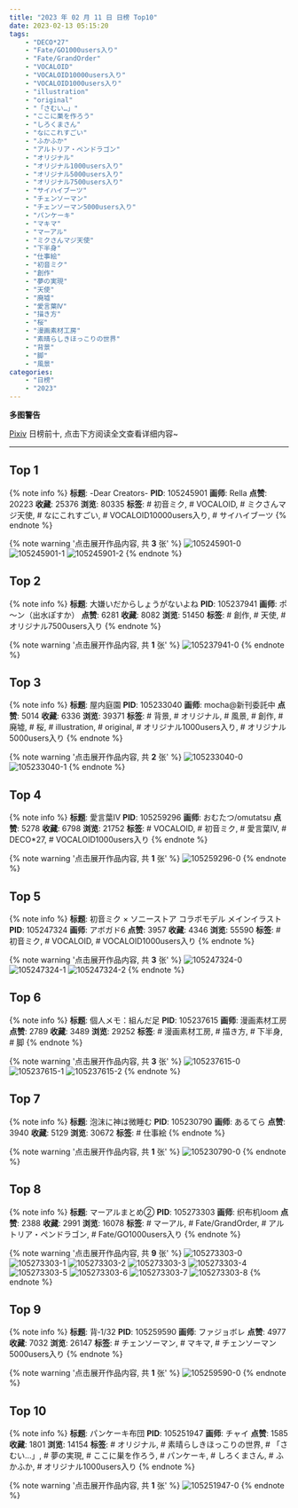 ```yaml
---
title: "2023 年 02 月 11 日 日榜 Top10"
date: 2023-02-13 05:15:20
tags:
    - "DECO*27"
    - "Fate/GO1000users入り"
    - "Fate/GrandOrder"
    - "VOCALOID"
    - "VOCALOID10000users入り"
    - "VOCALOID1000users入り"
    - "illustration"
    - "original"
    - "「さむい…」"
    - "ここに巣を作ろう"
    - "しろくまさん"
    - "なにこれすごい"
    - "ふかふか"
    - "アルトリア・ペンドラゴン"
    - "オリジナル"
    - "オリジナル1000users入り"
    - "オリジナル5000users入り"
    - "オリジナル7500users入り"
    - "サイハイブーツ"
    - "チェンソーマン"
    - "チェンソーマン5000users入り"
    - "パンケーキ"
    - "マキマ"
    - "マーアル"
    - "ミクさんマジ天使"
    - "下半身"
    - "仕事絵"
    - "初音ミク"
    - "創作"
    - "夢の実現"
    - "天使"
    - "廃墟"
    - "愛言葉Ⅳ"
    - "描き方"
    - "桜"
    - "漫画素材工房"
    - "素晴らしきほっこりの世界"
    - "背景"
    - "脚"
    - "風景"
categories:
    - "日榜"
    - "2023"
---
```


<i class="fa fa-triangle-exclamation"></i>**多图警告**<i class="fa fa-triangle-exclamation"></i>

[Pixiv](https://www.pixiv.net/) 日榜前十, 点击下方阅读全文查看详细内容~

<!-- more -->

---

## Top 1

{% note info %}
**标题**: -Dear Creators-
**PID**: 105245901 **画师**: Rella
**点赞**: 20223 **收藏**: 25376 **浏览**: 80335
**标签**: # 初音ミク, # VOCALOID, # ミクさんマジ天使, # なにこれすごい, # VOCALOID10000users入り, # サイハイブーツ
{% endnote %}

{% note warning '点击展开作品内容, 共 **3** 张' %}
![105245901-0](https://i.pixiv.re/img-original/img/2023/02/10/16/39/04/105245901_p0.jpg)
![105245901-1](https://i.pixiv.re/img-original/img/2023/02/10/16/39/04/105245901_p1.jpg)
![105245901-2](https://i.pixiv.re/img-original/img/2023/02/10/16/39/04/105245901_p2.jpg)
{% endnote %}

## Top 2

{% note info %}
**标题**: 大嫌いだからしょうがないよね
**PID**: 105237941 **画师**: ポ～ン（出水ぽすか）
**点赞**: 6281 **收藏**: 8082 **浏览**: 51450
**标签**: # 創作, # 天使, # オリジナル7500users入り
{% endnote %}

{% note warning '点击展开作品内容, 共 **1** 张' %}
![105237941-0](https://i.pixiv.re/img-original/img/2023/02/10/07/30/01/105237941_p0.jpg)
{% endnote %}

## Top 3

{% note info %}
**标题**: 屋内庭園
**PID**: 105233040 **画师**: mocha@新刊委託中
**点赞**: 5014 **收藏**: 6336 **浏览**: 39371
**标签**: # 背景, # オリジナル, # 風景, # 創作, # 廃墟, # 桜, # illustration, # original, # オリジナル1000users入り, # オリジナル5000users入り
{% endnote %}

{% note warning '点击展开作品内容, 共 **2** 张' %}
![105233040-0](https://i.pixiv.re/img-original/img/2023/02/10/01/00/57/105233040_p0.png)
![105233040-1](https://i.pixiv.re/img-original/img/2023/02/10/01/00/57/105233040_p1.png)
{% endnote %}

## Top 4

{% note info %}
**标题**: 愛言葉Ⅳ
**PID**: 105259296 **画师**: おむたつ/omutatsu
**点赞**: 5278 **收藏**: 6798 **浏览**: 21752
**标签**: # VOCALOID, # 初音ミク, # 愛言葉Ⅳ, # DECO*27, # VOCALOID1000users入り
{% endnote %}

{% note warning '点击展开作品内容, 共 **1** 张' %}
![105259296-0](https://i.pixiv.re/img-original/img/2023/02/11/00/00/31/105259296_p0.jpg)
{% endnote %}

## Top 5

{% note info %}
**标题**: 初音ミク × ソニーストア コラボモデル メインイラスト
**PID**: 105247324 **画师**: アボガド6
**点赞**: 3957 **收藏**: 4346 **浏览**: 55590
**标签**: # 初音ミク, # VOCALOID, # VOCALOID1000users入り
{% endnote %}

{% note warning '点击展开作品内容, 共 **3** 张' %}
![105247324-0](https://i.pixiv.re/img-original/img/2023/02/10/17/43/51/105247324_p0.jpg)
![105247324-1](https://i.pixiv.re/img-original/img/2023/02/10/17/43/51/105247324_p1.jpg)
![105247324-2](https://i.pixiv.re/img-original/img/2023/02/10/17/43/51/105247324_p2.jpg)
{% endnote %}

## Top 6

{% note info %}
**标题**: 個人メモ：組んだ足
**PID**: 105237615 **画师**: 漫画素材工房
**点赞**: 2789 **收藏**: 3489 **浏览**: 29252
**标签**: # 漫画素材工房, # 描き方, # 下半身, # 脚
{% endnote %}

{% note warning '点击展开作品内容, 共 **3** 张' %}
![105237615-0](https://i.pixiv.re/img-original/img/2023/02/10/07/00/02/105237615_p0.jpg)
![105237615-1](https://i.pixiv.re/img-original/img/2023/02/10/07/00/02/105237615_p1.jpg)
![105237615-2](https://i.pixiv.re/img-original/img/2023/02/10/07/00/02/105237615_p2.jpg)
{% endnote %}

## Top 7

{% note info %}
**标题**: 泡沫に神は微睡む
**PID**: 105230790 **画师**: あるてら
**点赞**: 3940 **收藏**: 5129 **浏览**: 30672
**标签**: # 仕事絵
{% endnote %}

{% note warning '点击展开作品内容, 共 **1** 张' %}
![105230790-0](https://i.pixiv.re/img-original/img/2023/02/10/00/00/13/105230790_p0.png)
{% endnote %}

## Top 8

{% note info %}
**标题**: マーアルまとめ②
**PID**: 105273303 **画师**: 织布机loom
**点赞**: 2388 **收藏**: 2991 **浏览**: 16078
**标签**: # マーアル, # Fate/GrandOrder, # アルトリア・ペンドラゴン, # Fate/GO1000users入り
{% endnote %}

{% note warning '点击展开作品内容, 共 **9** 张' %}
![105273303-0](https://i.pixiv.re/img-original/img/2023/02/11/13/35/01/105273303_p0.jpg)
![105273303-1](https://i.pixiv.re/img-original/img/2023/02/11/13/35/01/105273303_p1.jpg)
![105273303-2](https://i.pixiv.re/img-original/img/2023/02/11/13/35/01/105273303_p2.jpg)
![105273303-3](https://i.pixiv.re/img-original/img/2023/02/11/13/35/01/105273303_p3.jpg)
![105273303-4](https://i.pixiv.re/img-original/img/2023/02/11/13/35/01/105273303_p4.jpg)
![105273303-5](https://i.pixiv.re/img-original/img/2023/02/11/13/35/01/105273303_p5.jpg)
![105273303-6](https://i.pixiv.re/img-original/img/2023/02/11/13/35/01/105273303_p6.jpg)
![105273303-7](https://i.pixiv.re/img-original/img/2023/02/11/13/35/01/105273303_p7.jpg)
![105273303-8](https://i.pixiv.re/img-original/img/2023/02/11/13/35/01/105273303_p8.jpg)
{% endnote %}

## Top 9

{% note info %}
**标题**: 背‐1/32
**PID**: 105259590 **画师**: ファジョボレ
**点赞**: 4977 **收藏**: 7032 **浏览**: 26147
**标签**: # チェンソーマン, # マキマ, # チェンソーマン5000users入り
{% endnote %}

{% note warning '点击展开作品内容, 共 **1** 张' %}
![105259590-0](https://i.pixiv.re/img-original/img/2023/02/11/00/02/45/105259590_p0.jpg)
{% endnote %}

## Top 10

{% note info %}
**标题**: パンケーキ布団
**PID**: 105251947 **画师**: チャイ
**点赞**: 1585 **收藏**: 1801 **浏览**: 14154
**标签**: # オリジナル, # 素晴らしきほっこりの世界, # 「さむい…」, # 夢の実現, # ここに巣を作ろう, # パンケーキ, # しろくまさん, # ふかふか, # オリジナル1000users入り
{% endnote %}

{% note warning '点击展开作品内容, 共 **1** 张' %}
![105251947-0](https://i.pixiv.re/img-original/img/2023/02/10/20/30/01/105251947_p0.png)
{% endnote %}
